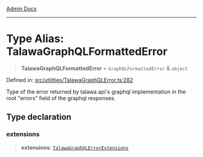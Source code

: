 [Admin Docs](/)

***

# Type Alias: TalawaGraphQLFormattedError

> **TalawaGraphQLFormattedError** = `GraphQLFormattedError` & `object`

Defined in: [src/utilities/TalawaGraphQLError.ts:282](https://github.com/gautam-divyanshu/talawa-api/blob/a895c36f24acf725ac16aa7e0f8e50ef9fa64c42/src/utilities/TalawaGraphQLError.ts#L282)

Type of the error returned by talawa api's graphql implementation in the root "errors" field of the graphql responses.

## Type declaration

### extensions

> **extensions**: [`TalawaGraphQLErrorExtensions`](TalawaGraphQLErrorExtensions.md)
